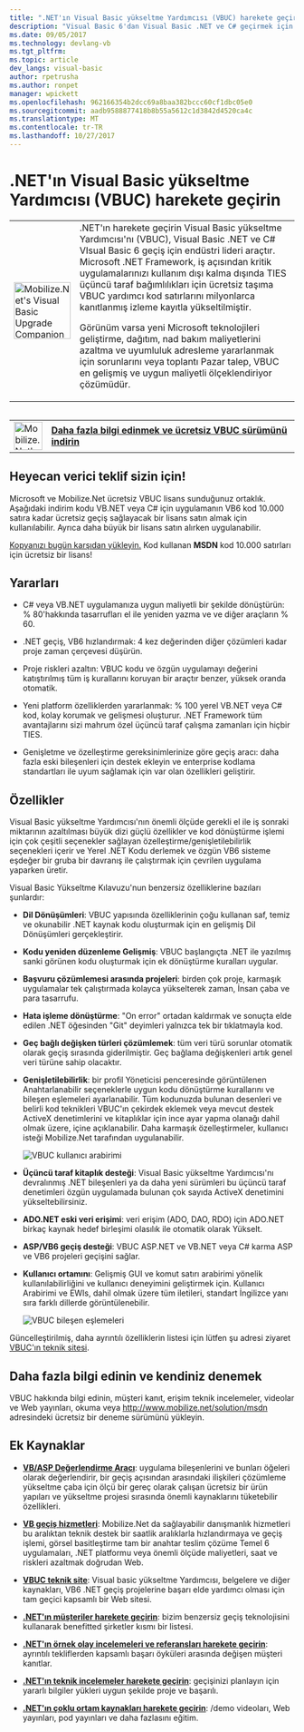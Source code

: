 ```yaml
---
title: ".NET'ın Visual Basic yükseltme Yardımcısı (VBUC) harekete geçirin | Microsoft Docs"
description: "Visual Basic 6'dan Visual Basic .NET ve C# geçirmek için JSON.NET'in aracı harekete geçirin"
ms.date: 09/05/2017
ms.technology: devlang-vb
ms.tgt_pltfrm: 
ms.topic: article
dev_langs: visual-basic
author: rpetrusha
ms.author: ronpet
manager: wpickett
ms.openlocfilehash: 962166354b2dcc69a8baa382bccc60cf1dbc05e0
ms.sourcegitcommit: aadb9588877418b8b55a5612c1d3842d4520ca4c
ms.translationtype: MT
ms.contentlocale: tr-TR
ms.lasthandoff: 10/27/2017
---
```

# <a name="mobilizenets-visual-basic-upgrade-companion-vbuc"></a>.NET'ın Visual Basic yükseltme Yardımcısı (VBUC) harekete geçirin

<table>
   <tr>
      <td><img src="media/vbuc.png" alt="Mobilize.Net's Visual Basic Upgrade Companion (VBUC)" width="100" /> </td> 
      <td>.NET'ın harekete geçirin Visual Basic yükseltme Yardımcısı'nı (VBUC), Visual Basic .NET ve C# VIsual Basic 6 geçiş için endüstri lideri araçtır. Microsoft .NET Framework, iş açısından kritik uygulamalarınızı kullanım dışı kalma dışında TIES üçüncü taraf bağımlılıkları için ücretsiz taşıma VBUC yardımcı kod satırlarını milyonlarca kanıtlanmış izleme kayıtla yükseltilmiştir. </p>
Görünüm varsa yeni Microsoft teknolojileri geliştirme, dağıtım, nad bakım maliyetlerini azaltma ve uyumluluk adresleme yararlanmak için sorunlarını veya toplantı Pazar talep, VBUC en gelişmiş ve uygun maliyetli ölçeklendiriyor çözümüdür.</p> </td>  
   </tr>
<table>

<table>
   <tr>
      <td><a href="http://www.mobilize.net/solution/msdn"><img src="media/download.png" alt="Mobilize.Net's Visual Basic Upgrade Companion (VBUC)" width="50" /></a></td>
      <td><a href="http://www.mobilize.net/solution/msdn"><strong>Daha fazla bilgi edinmek ve ücretsiz VBUC sürümünü indirin</string></a></td>
   </tr>
</table>  

## <a name="exciting-offer-for-you"></a>Heyecan verici teklif sizin için!

Microsoft ve Mobilize.Net ücretsiz VBUC lisans sunduğunuz ortaklık. Aşağıdaki indirim kodu VB.NET veya C# için uygulamanın VB6 kod 10.000 satıra kadar ücretsiz geçiş sağlayacak bir lisans satın almak için kullanılabilir. Ayrıca daha büyük bir lisans satın alırken uygulanabilir.

[Kopyanızı bugün karşıdan yükleyin.](http://www.mobilize.net/solution/msdn) Kod kullanan **MSDN** kod 10.000 satırları için ücretsiz bir lisans!

## <a name="benefits"></a>Yararları

- C# veya VB.NET uygulamanıza uygun maliyetli bir şekilde dönüştürün: % 80'hakkında tasarrufları el ile yeniden yazma ve ve diğer araçların % 60.

- .NET geçiş, VB6 hızlandırmak: 4 kez değerinden diğer çözümleri kadar proje zaman çerçevesi düşürün.

- Proje riskleri azaltın: VBUC kodu ve özgün uygulamayı değerini katıştırılmış tüm iş kurallarını koruyan bir araçtır benzer, yüksek oranda otomatik.

- Yeni platform özelliklerden yararlanmak: % 100 yerel VB.NET veya C# kod, kolay korumak ve gelişmesi oluşturur. .NET Framework tüm avantajlarını sizi mahrum özel üçüncü taraf çalışma zamanları için hiçbir TIES.

- Genişletme ve özelleştirme gereksinimlerinize göre geçiş aracı: daha fazla eski bileşenleri için destek ekleyin ve enterprise kodlama standartları ile uyum sağlamak için var olan özellikleri geliştirir.

## <a name="features"></a>Özellikler

Visual Basic yükseltme Yardımcısı'nın önemli ölçüde gerekli el ile iş sonraki miktarının azaltılması büyük dizi güçlü özellikler ve kod dönüştürme işlemi için çok çeşitli seçenekler sağlayan özelleştirme/genişletilebilirlik seçenekleri içerir ve Yerel .NET Kodu derlemek ve özgün VB6 sisteme eşdeğer bir gruba bir davranış ile çalıştırmak için çevrilen uygulama yaparken üretir.

Visual Basic Yükseltme Kılavuzu'nun benzersiz özelliklerine bazıları şunlardır:

- **Dil Dönüşümleri**: VBUC yapısında özelliklerinin çoğu kullanan saf, temiz ve okunabilir .NET kaynak kodu oluşturmak için en gelişmiş Dil Dönüşümleri gerçekleştirir.

- **Kodu yeniden düzenleme Gelişmiş**: VBUC başlangıçta .NET ile yazılmış sanki görünen kodu oluşturmak için ek dönüştürme kuralları uygular.

- **Başvuru çözümlemesi arasında projeleri**: birden çok proje, karmaşık uygulamalar tek çalıştırmada kolayca yükselterek zaman, İnsan çaba ve para tasarrufu.

- **Hata işleme dönüştürme**: "On error" ortadan kaldırmak ve sonuçta elde edilen .NET öğesinden "Git" deyimleri yalnızca tek bir tıklatmayla kod.

- **Geç bağlı değişken türleri çözümlemek**: tüm veri türü sorunlar otomatik olarak geçiş sırasında giderilmiştir. Geç bağlama değişkenleri artık genel veri türüne sahip olacaktır.
 
- **Genişletilebilirlik**: bir profil Yöneticisi penceresinde görüntülenen Anahtarlanabilir seçeneklerle uygun kodu dönüştürme kurallarını ve bileşen eşlemeleri ayarlanabilir. Tüm kodunuzda bulunan desenleri ve belirli kod teknikleri VBUC'ın çekirdek eklemek veya mevcut destek ActiveX denetimlerini ve kitaplıklar için ince ayar yapma olanağı dahil olmak üzere, içine açıklanabilir. Daha karmaşık özelleştirmeler, kullanıcı isteği Mobilize.Net tarafından uygulanabilir.
 
  ![VBUC kullanıcı arabirimi](./media/vbuc-screenshot.png) 

- **Üçüncü taraf kitaplık desteği**: Visual Basic yükseltme Yardımcısı'nı devralınmış .NET bileşenleri ya da daha yeni sürümleri bu üçüncü taraf denetimleri özgün uygulamada bulunan çok sayıda ActiveX denetimini yükseltebilirsiniz.

- **ADO.NET eski veri erişimi**: veri erişim (ADO, DAO, RDO) için ADO.NET birkaç kaynak hedef birleşimi olasılık ile otomatik olarak Yükselt.

- **ASP/VB6 geçiş desteği**: VBUC ASP.NET ve VB.NET veya C# karma ASP ve VB6 projeleri geçişini sağlar.

- **Kullanıcı ortamını**: Gelişmiş GUI ve komut satırı arabirimi yönelik kullanılabilirliğini ve kullanıcı deneyimini geliştirmek için. Kullanıcı Arabirimi ve EWIs, dahil olmak üzere tüm iletileri, standart İngilizce yanı sıra farklı dillerde görüntülenebilir.
 
  ![VBUC bileşen eşlemeleri](./media/vbuc-component-maps.png)

Güncelleştirilmiş, daha ayrıntılı özelliklerin listesi için lütfen şu adresi ziyaret [VBUC'ın teknik sitesi](http://www.vbtonet.com/?msdn).

## <a name="learn-more-and-try-it-for-yourself"></a>Daha fazla bilgi edinin ve kendiniz denemek
VBUC hakkında bilgi edinin, müşteri kanıt, erişim teknik incelemeler, videolar ve Web yayınları, okuma veya http://www.mobilize.net/solution/msdn adresindeki ücretsiz bir deneme sürümünü yükleyin.

## <a name="additional-resources"></a>Ek Kaynaklar

- [**VB/ASP Değerlendirme Aracı**](https://www.mobilize.net/modernization-assessment-tool): uygulama bileşenlerini ve bunları öğeleri olarak değerlendirir, bir geçiş açısından arasındaki ilişkileri çözümleme yükseltme çaba için ölçü bir gereç olarak çalışan ücretsiz bir ürün yapıları ve yükseltme projesi sırasında önemli kaynaklarını tüketebilir özellikleri.

- [**VB geçiş hizmetleri**](https://www.mobilize.net/solution/legacy-solutions/vbmap---migrate-from-vb6-to-net): Mobilize.Net da sağlayabilir danışmanlık hizmetleri bu aralıktan teknik destek bir saatlik aralıklarla hızlandırmaya ve geçiş işlemi, görsel basitleştirme tam bir anahtar teslim çözüme Temel 6 uygulamaları, .NET platformu veya önemli ölçüde maliyetleri, saat ve riskleri azaltmak doğrudan Web.
 
- [**VBUC teknik site**](http://www.vbtonet.com/?msdn): Visual basic yükseltme Yardımcısı, belgelere ve diğer kaynakları, VB6 .NET geçiş projelerine başarı elde yardımcı olması için tam geçici kapsamlı bir Web sitesi.

- [**.NET'ın müşteriler harekete geçirin**](http://www.mobilize.net/resources/customer-list): bizim benzersiz geçiş teknolojisini kullanarak benefitted şirketler kısmı bir listesi.

- [**.NET'ın örnek olay incelemeleri ve referansları harekete geçirin**](http://www.mobilize.net/case-studies/case-studies): ayrıntılı tekliflerden kapsamlı başarı öyküleri arasında değişen müşteri kanıtlar.
 
- [**.NET'ın teknik incelemeler harekete geçirin**](http://www.mobilize.net/whitepapers): geçişinizi planlayın için yararlı bilgiler yükleri uygun şekilde proje ve başarılı.
 
- [**.NET'ın çoklu ortam kaynakları harekete geçirin**](http://www.mobilize.net/tech-resources): /demo videoları, Web yayınları, pod yayınları ve daha fazlasını eğitim.

 